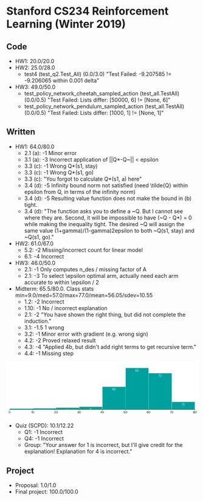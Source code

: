 # Stanford CS234 Reinforcement Learning (Winter 2019)

## Code
* HW1: 20.0/20.0
* HW2: 25.0/28.0
    * test4 (test_q2.Test_All) (0.0/3.0) "Test Failed: -9.207585 != -9.206065 within 0.001 delta"
* HW3: 49.0/50.0
    * test_policy_network_cheetah_sampled_action (test_all.TestAll) (0.0/0.5) "Test Failed: Lists differ: [50000, 6] != [None, 6]"
    * test_policy_network_pendulum_sampled_action (test_all.TestAll) (0.0/0.5) "Test Failed: Lists differ: [1000, 1] != [None, 1]"

## Written
* HW1: 64.0/80.0
    * 2.1 (a): -1 Minor error
    * 3.1 (a): -3 Incorrect application of ||Q*-Q~|| < epsilon
    * 3.3 (c): -1 Wrong Q*(s1, stay)
    * 3.3 (c): -1 Wrong Q*(s1, go)
    * 3.3 (c): "You forgot to calculate Q*(s1, a) here"
    * 3.4 (d): -5 Infinity bound norm not satisfied (need \tilde{Q} within epsilon from Q, in terms of the infinity norm)
    * 3.4 (d): -5 Resulting value function does not make the bound in (b) tight.
    * 3.4 (d): "The function asks you to define a ~Q. But I cannot see where they are. Second, it will be impossible to have (~Q - Q*) = 0 while making the inequality tight. The desired ~Q will assign the same value (1+gamma)/(1-gamma)2epsilon to both ~Q(s1, stay) and ~Q(s1, go)."
* HW2: 61.0/67.0
    * 5.2: -2 Missing/incorrect count for linear model
    * 6.1: -4 Incorrect
* HW3: 46.0/50.0
    * 2.1: -1 Only computes n_des / missing factor of A
    * 2.1: -3 To select \epsilon optimal arm, actually need each arm accurate to within \epsilon / 2
* Midterm: 65.5/80.0. Class stats min=9.0/med=57.0/max=77.0/mean=56.05/sdev=10.55
    * 1.2: -2 Incorrect
    * 1.10: -1 No / incorrect explanation
    * 2.1: -2 "You have shown the right thing, but did not complete the induction."
    * 3.1: -1.5 1 wrong
    * 3.2: -1 Minor error with gradient (e.g. wrong sign)
    * 4.2: -2 Proved relaxed result
    * 4.3: -4 "Applied 4b, but didn't add right terms to get recursive term."
    * 4.4: -1 Missing step

!["Midterm class distribution'](midterm-histo.png)

* Quiz (SCPD): 10.1/12.22
    * Q1: -1 Incorrect
    * Q4: -1 Incorrect
    * Group: "Your answer for 1 is incorrect, but I'll give credit for the explanation! Explanation for 4 is incorrect."

## Project
* Proposal: 1.0/1.0
* Final project: 100.0/100.0